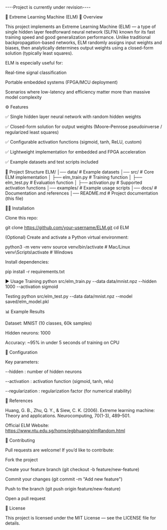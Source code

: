 
----Project is currently under revision----

📘 Extreme Learning Machine (ELM)
🚀 Overview

This project implements an Extreme Learning Machine (ELM) — a type of single hidden layer feedforward neural network (SLFN) known for its fast training speed and good generalization performance. Unlike traditional backpropagation-based networks, ELM randomly assigns input weights and biases, then analytically determines output weights using a closed-form solution (typically least squares).

ELM is especially useful for:

Real-time signal classification

Portable embedded systems (FPGA/MCU deployment)

Scenarios where low-latency and efficiency matter more than massive model complexity

⚙️ Features

✅ Single hidden layer neural network with random hidden weights

✅ Closed-form solution for output weights (Moore–Penrose pseudoinverse / regularized least squares)

✅ Configurable activation functions (sigmoid, tanh, ReLU, custom)

✅ Lightweight implementation for embedded and FPGA acceleration

✅ Example datasets and test scripts included

📂 Project Structure
ELM/
│── data/              # Example datasets
│── src/               # Core ELM implementation
│   ├── elm_train.py   # Training function
│   ├── elm_test.py    # Evaluation function
│   ├── activation.py  # Supported activation functions
│── examples/          # Example usage scripts
│── docs/              # Documentation and references
│── README.md          # Project documentation (this file)

🧑‍💻 Installation

Clone this repo:

git clone https://github.com/your-username/ELM.git
cd ELM


(Optional) Create and activate a Python virtual environment:

python3 -m venv venv
source venv/bin/activate   # Mac/Linux
venv\Scripts\activate      # Windows


Install dependencies:

pip install -r requirements.txt

▶️ Usage
Training
python src/elm_train.py --data data/mnist.npz --hidden 1000 --activation sigmoid

Testing
python src/elm_test.py --data data/mnist.npz --model saved/elm_model.pkl

📊 Example Results

Dataset: MNIST (10 classes, 60k samples)

Hidden neurons: 1000

Accuracy: ~95% in under 5 seconds of training on CPU

🔧 Configuration

Key parameters:

--hidden : number of hidden neurons

--activation : activation function (sigmoid, tanh, relu)

--regularization : regularization factor (for numerical stability)

📘 References

Huang, G. B., Zhu, Q. Y., & Siew, C. K. (2006). Extreme learning machine: Theory and applications. Neurocomputing, 70(1-3), 489–501.

Official ELM Website: https://www.ntu.edu.sg/home/egbhuang/elmRandom.html

🤝 Contributing

Pull requests are welcome! If you’d like to contribute:

Fork the project

Create your feature branch (git checkout -b feature/new-feature)

Commit your changes (git commit -m "Add new feature")

Push to the branch (git push origin feature/new-feature)

Open a pull request

📜 License

This project is licensed under the MIT License — see the LICENSE
 file for details.
